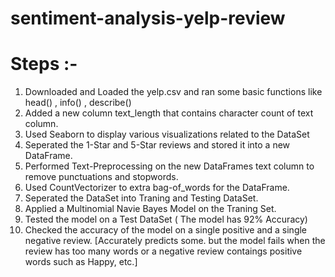 # sentiment-analysis-yelp-review

# Steps :-

1) Downloaded and Loaded the yelp.csv and ran some basic functions like head() , info() , describe()
2) Added a new column text_length that contains character count of text column.
3) Used Seaborn to display various visualizations related to the DataSet
4) Seperated the 1-Star and 5-Star reviews and stored it into a new DataFrame.
5) Performed Text-Preprocessing on the new DataFrames text column to remove punctuations and stopwords.
6) Used CountVectorizer to extra bag-of_words for the DataFrame.
7) Seperated the DataSet into Traning and Testing DataSet.
8) Applied a Multinomial Navie Bayes Model on the Traning Set.
9) Tested the model on a Test DataSet ( The model has 92% Accuracy)
10) Checked the accuracy of the model on a single positive and a single negative review.  [Accurately predicts some. but the model fails when the review has too many words or a negative review contaings positive words such as Happy, etc.]
